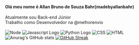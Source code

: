 #### Olá meu nome é Allan Bruno de Souza Bahr(madebyallanbahr)
Atualmente sou Back-end Júnior <br>
Trabalho como Desenvolvedor na @melhorenvio<br>
<br>
![Node](https://img.shields.io/badge/Node%20js-339933?style=for-the-badge&logo=nodedotjs&logoColor=white)
![Javascript Logo](https://img.shields.io/badge/JavaScript-323330?style=for-the-badge&logo=javascript&logoColor=F7DF1E)
![Python Logo](https://img.shields.io/badge/Python-FFD43B?style=for-the-badge&logo=python&logoColor=white)
![CSS](https://img.shields.io/badge/CSS3-1572B6?style=for-the-badge&logo=css3&logoColor=white)
![HTML](https://img.shields.io/badge/HTML5-E34F26?style=for-the-badge&logo=html5&logoColor=white)
<br>
![Anurag's GitHub stats](https://github-readme-stats.vercel.app/api?username=madebyallanbahr&show_icons=true&theme=dark)
[![GitHub Streak](https://streak-stats.demolab.com/?user=madebyallanbahr&theme=dark)](https://git.io/streak-stats)
<br>
